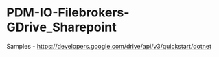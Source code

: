 # PDM-IO-Filebrokers-GDrive_Sharepoint

Samples - https://developers.google.com/drive/api/v3/quickstart/dotnet
